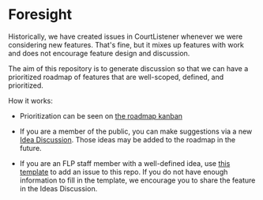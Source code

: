 # Foresight

Historically, we have created issues in CourtListener whenever we were considering new features. 
That's fine, but it mixes up features with work and does not encourage feature design and 
discussion. 

The aim of this repository is to generate discussion so that we can have a prioritized roadmap of features that are well-scoped, defined, and prioritized.

How it works:
 - Prioritization can be seen on [the roadmap kanban](https://github.com/orgs/freelawproject/projects/59/views/1)

 - If you are a member of the public, you can make suggestions via a new [Idea Discussion](https://github.com/freelawproject/feature-foresight/discussions/categories/ideas). Those ideas may be added to the roadmap in the future.

 - If you are an FLP staff member with a well-defined idea, use [this template][t] to add an issue to this repo. If you do not have enough information to fill in the template, we encourage you to share the feature in the Ideas Discussion.

[t]: https://github.com/freelawproject/foresight/issues/new?assignees=&labels=&projects=&template=feature-request.md&title=%5BNew+Feature+%7C+Enhancement%5D%3A+Make+the+sky+bluer
